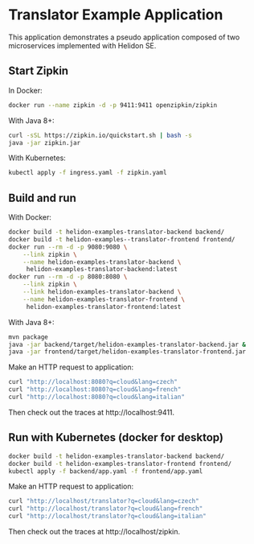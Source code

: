 # Translator Example Application

This application demonstrates a pseudo application composed of two microservices
 implemented with Helidon SE.

## Start Zipkin

In Docker:
```bash
docker run --name zipkin -d -p 9411:9411 openzipkin/zipkin
```

With Java 8+:
```bash
curl -sSL https://zipkin.io/quickstart.sh | bash -s
java -jar zipkin.jar
```

With Kubernetes:
```bash
kubectl apply -f ingress.yaml -f zipkin.yaml
```

## Build and run

With Docker:
```bash
docker build -t helidon-examples-translator-backend backend/
docker build -t helidon-examples--translator-frontend frontend/
docker run --rm -d -p 9080:9080 \
    --link zipkin \
    --name helidon-examples-translator-backend \
     helidon-examples-translator-backend:latest
docker run --rm -d -p 8080:8080 \
    --link zipkin \
    --link helidon-examples-translator-backend \
    --name helidon-examples-translator-frontend \
     helidon-examples-translator-frontend:latest
```

With Java 8+:
```bash
mvn package
java -jar backend/target/helidon-examples-translator-backend.jar &
java -jar frontend/target/helidon-examples-translator-frontend.jar
```

Make an HTTP request to application:
```bash
curl "http://localhost:8080?q=cloud&lang=czech"
curl "http://localhost:8080?q=cloud&lang=french"
curl "http://localhost:8080?q=cloud&lang=italian"
```

Then check out the traces at http://localhost:9411.

## Run with Kubernetes (docker for desktop)

```bash
docker build -t helidon-examples-translator-backend backend/
docker build -t helidon-examples-translator-frontend frontend/
kubectl apply -f backend/app.yaml -f frontend/app.yaml
```

Make an HTTP request to application:
```bash
curl "http://localhost/translator?q=cloud&lang=czech"
curl "http://localhost/translator?q=cloud&lang=french"
curl "http://localhost/translator?q=cloud&lang=italian"
```

Then check out the traces at http://localhost/zipkin.
